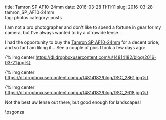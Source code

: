title: Tamron SP AF10-24mm
date: 2016-03-28 11:11:11
slug: 2016-03-28-tamron_SP_AF10-24mm  
tag: photos
category: posts

I am not a pro photographer and don't like to spend a fortune in gear for my camera, but I've always wanted to by a ultrawide lense...

I had the opportunity to buy the [Tamron SP AF10-24mm](http://www.dpreview.com/reviews/tamron-10-24-3p5-5p6-n15) for a decent price, and so far I am liking it... See a couple of pics I took a few days ago:

{% img center https://dl.dropboxusercontent.com/u/14814182/blog/2016-03-21.jpg%}

{% img center https://dl.dropboxusercontent.com/u/14814182/blog/DSC_2861.jpg%}

{% img center https://dl.dropboxusercontent.com/u/14814182/blog/DSC_2618.jpg%}

Not the best uw lense out there, but good enough for landscapes!

\\psgonza
